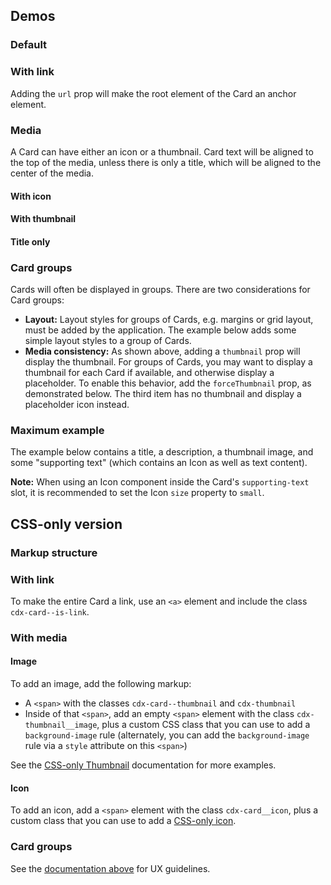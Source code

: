 <script setup>
import CardDefault from '@/../component-demos/card/examples/CardDefault.vue';
import CardWithLink from '@/../component-demos/card/examples/CardWithLink.vue';
import CardWithIcon from '@/../component-demos/card/examples/CardWithIcon.vue';
import CardWithThumbnail from '@/../component-demos/card/examples/CardWithThumbnail.vue';
import CardWithThumbnailTitleOnly from '@/../component-demos/card/examples/CardWithThumbnailTitleOnly.vue';
import CardGroupWithThumbnails from '@/../component-demos/card/examples/CardGroupWithThumbnails.vue';
import CardMaximum from '@/../component-demos/card/examples/CardMaximum.vue';
</script>

## Demos

### Default

<cdx-demo-wrapper :force-controls="true">
<template v-slot:demo>
	<card-default />
</template>

<template v-slot:code>

:::code-group

<<< @/../component-demos/card/examples/CardDefault.vue [NPM]

<<< @/../component-demos/card/examples-mw/CardDefault.vue [MediaWiki]

:::

</template>
</cdx-demo-wrapper>

### With link

Adding the `url` prop will make the root element of the Card an anchor element.

<cdx-demo-wrapper>
<template v-slot:demo>
	<card-with-link />
</template>

<template v-slot:code>

:::code-group

<<< @/../component-demos/card/examples/CardWithLink.vue [NPM]

<<< @/../component-demos/card/examples-mw/CardWithLink.vue [MediaWiki]

:::

</template>
</cdx-demo-wrapper>

### Media

A Card can have either an icon or a thumbnail. Card text will be aligned to the top of the media,
unless there is only a title, which will be aligned to the center of the media.

#### With icon

<cdx-demo-wrapper>
<template v-slot:demo>
	<card-with-icon />
</template>

<template v-slot:code>

:::code-group

<<< @/../component-demos/card/examples/CardWithIcon.vue [NPM]

<<< @/../component-demos/card/examples-mw/CardWithIcon.vue [MediaWiki]

:::

</template>
</cdx-demo-wrapper>

#### With thumbnail

<cdx-demo-wrapper>
<template v-slot:demo>
	<card-with-thumbnail />
</template>

<template v-slot:code>

:::code-group

<<< @/../component-demos/card/examples/CardWithThumbnail.vue [NPM]

<<< @/../component-demos/card/examples-mw/CardWithThumbnail.vue [MediaWiki]

:::

</template>
</cdx-demo-wrapper>

#### Title only

<cdx-demo-wrapper>
<template v-slot:demo>
	<card-with-thumbnail-title-only />
</template>

<template v-slot:code>

:::code-group

<<< @/../component-demos/card/examples/CardWithThumbnailTitleOnly.vue [NPM]

<<< @/../component-demos/card/examples-mw/CardWithThumbnailTitleOnly.vue [MediaWiki]

:::

</template>
</cdx-demo-wrapper>

### Card groups

Cards will often be displayed in groups. There are two considerations for Card groups:
- **Layout:** Layout styles for groups of Cards, e.g. margins or grid layout, must be added by the
application. The example below adds some simple layout styles to a group of Cards.
- **Media consistency:** As shown above, adding a `thumbnail` prop will display the thumbnail.
For groups of Cards, you may want to display a thumbnail for each Card if available, and otherwise
display a placeholder. To enable this behavior, add the `forceThumbnail` prop, as demonstrated
below.
The third item has no thumbnail and display a placeholder icon instead.

<cdx-demo-wrapper>
<template v-slot:demo>
	<card-group-with-thumbnails />
</template>

<template v-slot:code>

:::code-group

<<< @/../component-demos/card/examples/CardGroupWithThumbnails.vue [NPM]

<<< @/../component-demos/card/examples-mw/CardGroupWithThumbnails.vue [MediaWiki]

:::

</template>
</cdx-demo-wrapper>

### Maximum example

The example below contains a title, a description, a thumbnail image, and some
"supporting text" (which contains an Icon as well as text content).

**Note:** When using an Icon component inside the Card's `supporting-text` slot,
it is recommended to set the Icon `size` property to `small`.

<cdx-demo-wrapper>
<template v-slot:demo>
	<card-maximum />
</template>

<template v-slot:code>

:::code-group

<<< @/../component-demos/card/examples/CardMaximum.vue [NPM]

<<< @/../component-demos/card/examples-mw/CardMaximum.vue [MediaWiki]

:::

</template>
</cdx-demo-wrapper>

## CSS-only version

### Markup structure

<cdx-demo-wrapper>
<template v-slot:demo>
	<!-- Wrapper element (can be <span> or <a>). -->
	<span class="cdx-card">
		<!-- Card text. -->
		<span class="cdx-card__text">
			<!-- Title. -->
			<span class="cdx-card__text__title">Card title</span>
			<!-- Optional description. -->
			<span class="cdx-card__text__description">Description</span>
			<!-- Optional supporting text. -->
			<span class="cdx-card__text__supporting-text">Supporting text</span>
		</span>
	</span>
</template>
<template v-slot:code>

```html
<!-- Wrapper element (can be <span> or <a>). -->
<span class="cdx-card">
	<!-- Card text. -->
	<span class="cdx-card__text">
		<!-- Title. -->
		<span class="cdx-card__text__title">Card title</span>
		<!-- Optional description. -->
		<span class="cdx-card__text__description">Description</span>
		<!-- Optional supporting text. -->
		<span class="cdx-card__text__supporting-text">Supporting text</span>
	</span>
</span>
```

</template>
</cdx-demo-wrapper>

### With link

To make the entire Card a link, use an `<a>` element and include the class `cdx-card--is-link`.

<cdx-demo-wrapper>
<template v-slot:demo>
	<a class="cdx-card cdx-card--is-link" href="https://www.example.com">
		<span class="cdx-card__text">
			<span class="cdx-card__text__title">Card title</span>
			<span class="cdx-card__text__description">Description</span>
		</span>
	</a>
</template>
<template v-slot:code>

```html
<a class="cdx-card cdx-card--is-link" href="https://www.example.com">
	<span class="cdx-card__text">
		<span class="cdx-card__text__title">Card title</span>
		<span class="cdx-card__text__description">Description</span>
	</span>
</a>
```

</template>
</cdx-demo-wrapper>

### With media

#### Image

To add an image, add the following markup:
- A `<span>` with the classes `cdx-card--thumbnail` and `cdx-thumbnail`
- Inside of that `<span>`, add an empty `<span>` element with the class `cdx-thumbnail__image`, plus
  a custom CSS class that you can use to add a `background-image` rule (alternately, you can add
  the `background-image` rule via a `style` attribute on this `<span>`)

See the [CSS-only Thumbnail](./thumbnail.md#css-only-version) documentation for more examples.

<cdx-demo-wrapper>
<template v-slot:demo>
	<span class="cdx-card">
		<span class="cdx-card__thumbnail cdx-thumbnail">
			<span class="cdx-thumbnail__image cdx-demo-colored-pencils"></span>
		</span>
		<span class="cdx-card__text">
			<span class="cdx-card__text__title">Card title</span>
			<span class="cdx-card__text__description">Description</span>
			<span class="cdx-card__text__supporting-text">Supporting text</span>
		</span>
	</span>
</template>
<template v-slot:code>

```html
<span class="cdx-card">
	<span class="cdx-card__thumbnail cdx-thumbnail">
		<span class="cdx-thumbnail__image cdx-demo-colored-pencils"></span>
	</span>
	<span class="cdx-card__text">
		<span class="cdx-card__text__title">Card title</span>
		<span class="cdx-card__text__description">Description</span>
		<span class="cdx-card__text__supporting-text">Supporting text</span>
	</span>
</span>
```

```less
.cdx-demo-colored-pencils {
	background-image: url( https:https://upload.wikimedia.org/wikipedia/commons/thumb/2/21/64_365_Color_Macro_%285498808099%29.jpg/200px-64_365_Color_Macro_%285498808099%29.jpg );
}
```

</template>
</cdx-demo-wrapper>

#### Icon

To add an icon, add a `<span>` element with the class `cdx-card__icon`, plus a custom class that you
can use to add a [CSS-only icon](./icon.md#css-only-version).

<cdx-demo-wrapper>
<template v-slot:demo>
	<span class="cdx-card">
		<span class="cdx-card__icon cdx-demo-css-icon--robot"></span>
		<span class="cdx-card__text">
			<span class="cdx-card__text__title">Card title</span>
			<span class="cdx-card__text__description">Description</span>
			<span class="cdx-card__text__supporting-text">Supporting text</span>
		</span>
	</span>
</template>
<template v-slot:code>

```html
<span class="cdx-card">
	<span class="cdx-card__icon cdx-demo-css-icon--robot"></span>
	<span class="cdx-card__text">
		<span class="cdx-card__text__title">Card title</span>
		<span class="cdx-card__text__description">Description</span>
		<span class="cdx-card__text__supporting-text">Supporting text</span>
	</span>
</span>
```

```less
// Note: you must import the design tokens before importing the css-icon mixin
@import ( reference ) '@wikimedia/codex-design-tokens/theme-wikimedia-ui.less';
@import ( reference ) '@wikimedia/codex/mixins/css-icon.less';

.cdx-demo-css-icon--robot {
	.cdx-mixin-css-icon( @cdx-icon-robot );
}
```

</template>
</cdx-demo-wrapper>

### Card groups

See the [documentation above](#card-groups) for UX guidelines.

<cdx-demo-wrapper>
<template v-slot:demo>
	<div class="cdx-docs-card-group-with-thumbnails">
		<p>Nearby Pages</p>
		<a href="https://en.wikipedia.org/wiki/Golden_Gate_National_Recreation_Area" class="cdx-card cdx-card--is-link cdx-docs-card-group-with-thumbnails__card">
			<span class="cdx-thumbnail cdx-card__thumbnail">
				<span style="background-image: url( https://upload.wikimedia.org/wikipedia/commons/thumb/b/b6/Golden_Gate_-_Lands_End_-_Point_Lobos_2009.jpg/150px-Golden_Gate_-_Lands_End_-_Point_Lobos_2009.jpg );" class="cdx-thumbnail__image"></span>
			</span>
			<span class="cdx-card__text">
				<span class="cdx-card__text__title">Golden Gate National Recreation Area</span>
				<span class="cdx-card__text__description">U.S. National Recreation Area surrounding San Francisco Bay Area</span>
				<span class="cdx-card__text__supporting-text">
					<span class="cdx-demo-css-icon--map-pin"></span> Distance: 170m
				</span>
			</span>
		</a>
		<a href="https://en.wikipedia.org/wiki/Internet_Archive" class="cdx-card cdx-card--is-link cdx-docs-card-group-with-thumbnails__card">
			<span class="cdx-thumbnail cdx-card__thumbnail">
				<span style="background-image: url( https://upload.wikimedia.org/wikipedia/commons/thumb/8/84/Internet_Archive_logo_and_wordmark.svg/150px-Internet_Archive_logo_and_wordmark.svg.png );" class="cdx-thumbnail__image"></span>
			</span>
			<span class="cdx-card__text">
				<span class="cdx-card__text__title">Internet Archive</span>
				<span class="cdx-card__text__description">American non-profit organization providing archives of digital media since 1996</span>
				<span class="cdx-card__text__supporting-text">
					<span class="cdx-demo-css-icon--map-pin"></span> Distance: 300m
				</span>
			</span>
		</a>
		<a href="https://en.wikipedia.org/wiki/Green_Apple_Books_%26_Music" class="cdx-card cdx-card--is-link cdx-docs-card-group-with-thumbnails__card">
			<span class="cdx-thumbnail cdx-card__thumbnail">
				<span class="cdx-thumbnail__placeholder">
					<span class="cdx-thumbnail__placeholder__icon"></span>
				</span>
			</span>
			<span class="cdx-card__text">
				<span class="cdx-card__text__title">Green Apple Books &amp; Music</span>
				<span class="cdx-card__text__description">Bookstore in San Francisco</span>
				<span class="cdx-card__text__supporting-text">
					<span class="cdx-demo-css-icon--map-pin"></span> Distance: 350m
				</span>
			</span>
		</a>
	</div>
</template>
<template v-slot:code>

```html
<div class="cdx-docs-card-group-with-thumbnails">
	<p>Nearby Pages</p>
	<a href="https://en.wikipedia.org/wiki/Golden_Gate_National_Recreation_Area" class="cdx-card cdx-card--is-link cdx-docs-card-group-with-thumbnails__card">
		<span class="cdx-thumbnail cdx-card__thumbnail">
			<span style="background-image: url( https://upload.wikimedia.org/wikipedia/commons/thumb/b/b6/Golden_Gate_-_Lands_End_-_Point_Lobos_2009.jpg/150px-Golden_Gate_-_Lands_End_-_Point_Lobos_2009.jpg );" class="cdx-thumbnail__image"></span>
		</span>
		<span class="cdx-card__text">
			<span class="cdx-card__text__title">
				Golden Gate National Recreation Area
			</span>
			<span class="cdx-card__text__description">
				U.S. National Recreation Area surrounding San Francisco Bay Area
			</span>
			<span class="cdx-card__text__supporting-text">
				<span class="cdx-demo-css-icon--map-pin"></span> Distance: 170m
			</span>
		</span>
	</a>
	<a href="https://en.wikipedia.org/wiki/Internet_Archive" class="cdx-card cdx-card--is-link cdx-docs-card-group-with-thumbnails__card">
		<span class="cdx-thumbnail cdx-card__thumbnail">
			<span style="background-image: url( https://upload.wikimedia.org/wikipedia/commons/thumb/8/84/Internet_Archive_logo_and_wordmark.svg/150px-Internet_Archive_logo_and_wordmark.svg.png );" class="cdx-thumbnail__image"></span>
		</span>
		<span class="cdx-card__text">
			<span class="cdx-card__text__title">
				Internet Archive
			</span>
			<span class="cdx-card__text__description">
				American non-profit organization providing archives of digital media since 1996
			</span>
			<span class="cdx-card__text__supporting-text">
				<span class="cdx-demo-css-icon--map-pin"></span> Distance: 300m
			</span>
		</span>
	</a>
	<a href="https://en.wikipedia.org/wiki/Green_Apple_Books_%26_Music" class="cdx-card cdx-card--is-link cdx-docs-card-group-with-thumbnails__card">
		<span class="cdx-thumbnail cdx-card__thumbnail">
			<span class="cdx-thumbnail__placeholder">
				<span class="cdx-thumbnail__placeholder__icon"></span>
			</span>
		</span>
		<span class="cdx-card__text">
			<span class="cdx-card__text__title">
				Green Apple Books & Music
			</span>
			<span class="cdx-card__text__description">
				Bookstore in San Francisco
			</span>
			<span class="cdx-card__text__supporting-text">
				<span class="cdx-demo-css-icon--map-pin"></span> Distance: 350m
			</span>
		</span>
	</a>
</div>
```

```less
@import ( reference ) '@wikimedia/codex-design-tokens/theme-wikimedia-ui.less';

.cdx-docs-card-group-with-thumbnails {
	p {
		margin-top: 0;
		font-weight: @font-weight-bold;
	}

	// The application implementing Cards must handle Card group layout styles.
	&__card {
		margin-bottom: @spacing-100;

		&:last-child {
			margin-bottom: 0;
		}
	}
}
```

</template>
</cdx-demo-wrapper>

<style lang="less">
@import ( reference ) '@wikimedia/codex-design-tokens/theme-wikimedia-ui.less';
@import ( reference ) '@wikimedia/codex/mixins/css-icon.less';

.cdx-demo-colored-pencils {
	background-image: url( https://upload.wikimedia.org/wikipedia/commons/thumb/2/21/64_365_Color_Macro_%285498808099%29.jpg/200px-64_365_Color_Macro_%285498808099%29.jpg );
}

.cdx-demo-css-icon {
	&--robot {
		.cdx-mixin-css-icon( @cdx-icon-robot );
	}

	&--map-pin {
		.cdx-mixin-css-icon( @cdx-icon-map-pin, @color-subtle, @size-icon-small );
	}
}
</style>
